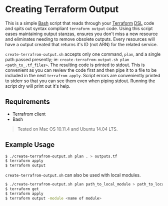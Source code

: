 # Creating Terraform Output
This is a simple [Bash](https://www.gnu.org/software/bash/) script that reads through your [Terraform](https://terraform.io) [DSL](https://en.wikipedia.org/wiki/Domain-specific_language) code and spits out syntax compliant `terraform output` code. Using this script eases maintaining output stanzas, ensures you don't miss a new resource and eliminates needing to remove obsolete outputs. Every resources will have a output created that returns it's ID (not ARN) for the related service.

`create-terrafrom-output.sh` accepts only one command, `plan`, and a single path passed presently; ie: `create-terrafrom-output.sh plan <path_to_.tf_files>`. The resulting code is printed to stdout. This is convenient as you can review the code first and then pipe it to a file to be included in the next `terrafrom apply`. Script errors are conveniently printed to stderr so that you can see them even when piping stdout. Running the script dry will print out it's help.

## Requirements
- Terrafrom client
- Bash

> Tested on Mac OS 10.11.4 and Ubuntu 14.04 LTS.

## Example Usage
```bash
$ ./create-terrafrom-output.sh plan . > outputs.tf
$ terraform apply
$ terraform output
```
`create-terrafrom-output.sh` can also be used with local modules.
```bash
$ ./create-terrafrom-output.sh plan path_to_local_module > path_to_local_module/outputs.tf
$ terraform get
$ terraform apply
$ terraform output -module <name of module>
```
